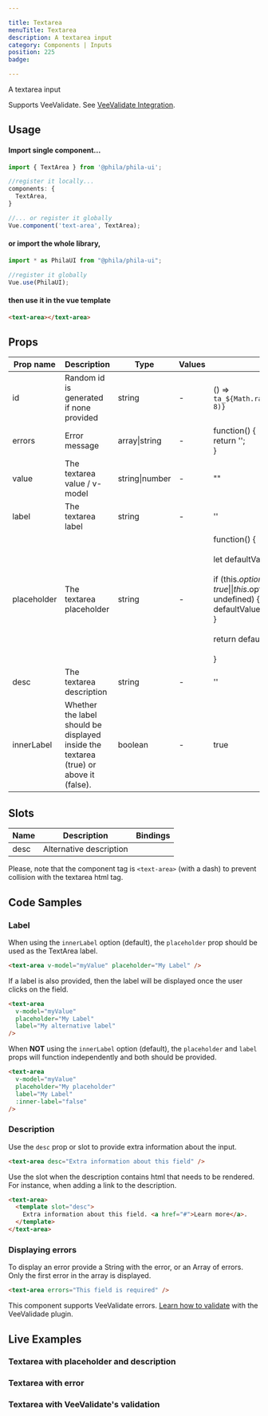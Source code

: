```yaml
---

title: Textarea
menuTitle: Textarea
description: A textarea input
category: Components | Inputs
position: 225
badge:

---
```


A textarea input

<alert>Supports VeeValidate. See [VeeValidate Integration](/vee-validate-integration).</alert>

## Usage

#### Import single component...

```js
import { TextArea } from '@phila/phila-ui';

//register it locally...
components: {
  TextArea,
}

//... or register it globally
Vue.component('text-area', TextArea);
```

#### or import the whole library,

```js
import * as PhilaUI from "@phila/phila-ui";

//register it globally
Vue.use(PhilaUI);
```

#### then use it in the vue template

```html
<text-area></text-area>
```

## Props

| Prop name   | Description                                                                           | Type           | Values | Default                                                                                                                                                                                                                                                |
| ----------- | ------------------------------------------------------------------------------------- | -------------- | ------ | ------------------------------------------------------------------------------------------------------------------------------------------------------------------------------------------------------------------------------------------------------ |
| id          | Random id is generated if none provided                                               | string         | -      | () => `ta_${Math.random().toString(12).substring(2, 8)}`                                                                                                                                                                                               |
| errors      | Error message                                                                         | array\|string  | -      | function() {<br> return '';<br>}                                                                                                                                                                                                                       |
| value       | The textarea value / v-model                                                          | string\|number | -      | ""                                                                                                                                                                                                                                                     |
| label       | The textarea label                                                                    | string         | -      | ''                                                                                                                                                                                                                                                     |
| placeholder | The textarea placeholder                                                              | string         | -      | function() {<br><br> let defaultValue = '';<br><br> if (this.$options.propsData.innerLabel === true \|\| this.$options.propsData.innerLabel === undefined) {<br> defaultValue = 'Insert placeholder here';<br> }<br><br> return defaultValue;<br><br>} |
| desc        | The textarea description                                                              | string         | -      | ''                                                                                                                                                                                                                                                     |
| innerLabel  | Whether the label should be displayed inside the textarea (true) or above it (false). | boolean        | -      | true                                                                                                                                                                                                                                                   |

## Slots

| Name | Description             | Bindings |
| ---- | ----------------------- | -------- |
| desc | Alternative description |          |

<alert type="warning">Please, note that the component tag is `<text-area>` (with a dash) to prevent collision with the textarea html tag.</alert>

## Code Samples

### Label

When using the `innerLabel` option (default), the `placeholder` prop should be used as the TextArea label.

```html
<text-area v-model="myValue" placeholder="My Label" />
```

If a label is also provided, then the label will be displayed once the user clicks on the field.

```html
<text-area
  v-model="myValue"
  placeholder="My Label"
  label="My alternative label"
/>
```

When **NOT** using the `innerLabel` option (default), the `placeholder` and `label` props will function independently and both should be provided.

```html
<text-area
  v-model="myValue"
  placeholder="My placeholder"
  label="My Label"
  :inner-label="false"
/>
```

### Description

Use the `desc` prop or slot to provide extra information about the input.

```html
<text-area desc="Extra information about this field" />
```

Use the slot when the description contains html that needs to be rendered. For instance, when adding a link to the description.

```html
<text-area>
  <template slot="desc">
    Extra information about this field. <a href="#">Learn more</a>.
  </template>
</text-area>
```

### Displaying errors

To display an error provide a String with the error, or an Array of errors. Only the first error in the array is displayed.

```html
<text-area errors="This field is required" />
```

<alert>This component supports VeeValidate errors. [Learn how to validate](/vee-validate-integration) with the VeeValidade plugin.<a></alert>

## Live Examples

### Textarea with placeholder and description

<example name="TextArea1" height="300"></example>

### Textarea with error

<example name="TextArea2" height="300"></example>

### Textarea with VeeValidate's validation

<example name="TextArea3" height="380"></example>
